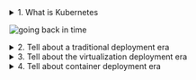 <details>
<summary>1. What is Kubernetes</summary> 

#
Kubernetes is a portable, extensible, open-source platform for managing containerized workloads that facilitates both declarative configuration and automation. Kubernetes has a large, rapidly growing ecosystem. Additionally, Kubernetes offers highly available services, support, and tools.
</details>

![going back in time](https://kubernetes.io/images/docs/Container_Evolution.svg)

<details>
<summary>2. Tell about a traditional deployment era</summary> 

#
Early on, applications were deployed directly on physical servers, also known as bare metal. At that time, there was no way to define clear resource boundaries between applications running on the same server. This led to resource allocation issues, where one application could consume most of the resources, causing performance problems for others. As a result, the only solution at the time was to allocate each application a separate server. However, this approach had two major drawbacks. Firstly, it wasn't scalable because resources were underutilized. Secondly, maintaining many physical servers was extremely expensive for organizations.
</details>

<details>
<summary>3. Tell about the virtualization deployment era</summary> 

#
Virtualization emerged to address the limitations of the traditional deployment approach. It allows running multiple applications on the same physical server, each in its own isolated environment. This isolation reduces security risks by preventing information from one application in a VM from reaching another application in a different VM on the same server. Virtualization also improves scalability. VMs can be easily added or removed based on resource needs, making it more efficient to utilize hardware resources. This translates to cost savings as you don't need to maintain as many physical servers. In essence, virtualization allows you to present a pool of physical resources as a cluster of manageable VMs.
</details>

<details>
<summary>4. Tell about container deployment era</summary> 

#
Containers share similarities with virtual machines (VMs) but differ in their approach to isolation. Containers utilize a single operating system kernel among applications, leading to a lighter weight and faster startup compared to VMs with their full OSes.  Like VMs, containers have their own filesystem, allocated CPU, memory, and other resources. This decoupling from the underlying system grants containers portability across various operating systems and cloud platforms.

The popularity of containers stems from their numerous benefits:

- **Agile application creation and deployment:** Building container images is significantly faster and easier compared to VM images.
- **Continuous development, integration, and deployment (CI/CD):** Containers enable frequent and reliable image creation and deployment with efficient rollbacks.
- **Dev and Ops separation of concerns:** Application container images are created at build/release time, not deployment, decoupling applications from infrastructure concerns.
- **Observability:** Gain insights beyond just OS-level metrics. Monitor application health and other signals for better troubleshooting.
- **Environmental consistency across development, testing, and production:** The application runs identically on your laptop as it does in the cloud.
- **Cloud and OS distribution portability:** Containers can run on-premises or on major public clouds, offering flexibility in deployment options.
- **Application-centric management:** Manage applications at a higher level, focusing on running them on an OS using logical resources instead of managing the entire OS on virtual hardware.
- **Loose coupling:** Break applications into smaller, independent pieces for dynamic deployment and management.
- **Resource isolation:** Containers provide predictable application performance due to resource allocation.
- **Resource utilization:** Containers promote high efficiency and density, allowing you to run more applications on a single server.
</details>
